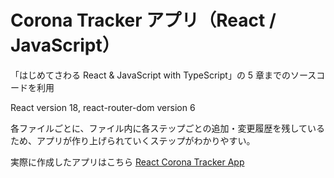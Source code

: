 # Corona Tracker アプリ（React / JavaScript）

「はじめてさわる React & JavaScript with TypeScript」の 5 章までのソースコードを利用

React version 18, react-router-dom version 6

各ファイルごとに、ファイル内に各ステップごとの追加・変更履歴を残しているため、アプリが作り上げられていくステップがわかりやすい。

実際に作成したアプリはこちら
[React Corona Tracker App](https://react-corona-tracker-app-kw.netlify.app/)
